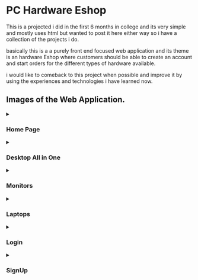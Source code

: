 # PC Hardware Eshop
This is a projected i did in the first 6 months in college and its very simple and mostly uses html but wanted to post it here either way so i have a collection of the projects i do.

basically this is a a purely front end focused web application and its theme is an hardware Eshop where customers should be able to create an account and start orders for the different types of hardware available.

i would like to comeback to this project when possible and improve it by using the experiences and technologies i have learned now.

## Images of the Web Application.


<details>
<summary><h3>Home Page</h3></summary>
<br>
<img align="left" height="750px" width="1650px"  src="https://github.com/user-attachments/assets/715b23d1-96eb-425a-aa71-af9d157ad7ff"/>
<img align="left" height="750px" width="1650px"  src="https://github.com/user-attachments/assets/8bc54f54-0f40-4a2a-9854-73803c5ac04c"/>
<img align="left" height="350px" width="1650px"  src="https://github.com/user-attachments/assets/0278afb4-1b81-4469-8466-241863ea6d63"/>
</details>

<details>
<summary><h3>Desktop All in One</h3></summary>
<br>
<img align="left" height="750px" width="1650px"  src="https://github.com/user-attachments/assets/715b23d1-96eb-425a-aa71-af9d157ad7ff"/>
<img align="left" height="750px" width="1650px"  src="https://github.com/user-attachments/assets/8bc54f54-0f40-4a2a-9854-73803c5ac04c"/>
<img align="left" height="350px" width="1650px"  src="https://github.com/user-attachments/assets/0278afb4-1b81-4469-8466-241863ea6d63"/>
</details>

<details>
<summary><h3>Monitors</h3></summary>
<br>
<img align="left" height="750px" width="1650px"  src="https://github.com/user-attachments/assets/715b23d1-96eb-425a-aa71-af9d157ad7ff"/>
<img align="left" height="750px" width="1650px"  src="https://github.com/user-attachments/assets/8bc54f54-0f40-4a2a-9854-73803c5ac04c"/>
<img align="left" height="350px" width="1650px"  src="https://github.com/user-attachments/assets/0278afb4-1b81-4469-8466-241863ea6d63"/>
</details>

<details>
<summary><h3>Laptops</h3></summary>
<br>
<img align="left" height="750px" width="1650px"  src="https://github.com/user-attachments/assets/715b23d1-96eb-425a-aa71-af9d157ad7ff"/>
<img align="left" height="750px" width="1650px"  src="https://github.com/user-attachments/assets/8bc54f54-0f40-4a2a-9854-73803c5ac04c"/>
<img align="left" height="350px" width="1650px"  src="https://github.com/user-attachments/assets/0278afb4-1b81-4469-8466-241863ea6d63"/>
</details>

<details>
<summary><h3>Login</h3></summary>
<br>
<img align="left" height="750px" width="1650px"  src="https://github.com/user-attachments/assets/715b23d1-96eb-425a-aa71-af9d157ad7ff"/>
<img align="left" height="750px" width="1650px"  src="https://github.com/user-attachments/assets/8bc54f54-0f40-4a2a-9854-73803c5ac04c"/>
<img align="left" height="350px" width="1650px"  src="https://github.com/user-attachments/assets/0278afb4-1b81-4469-8466-241863ea6d63"/>
</details>

<details>
<summary><h3>SignUp</h3></summary>
<br>
<img align="left" height="750px" width="1650px"  src="https://github.com/user-attachments/assets/715b23d1-96eb-425a-aa71-af9d157ad7ff"/>
<img align="left" height="750px" width="1650px"  src="https://github.com/user-attachments/assets/8bc54f54-0f40-4a2a-9854-73803c5ac04c"/>
<img align="left" height="350px" width="1650px"  src="https://github.com/user-attachments/assets/0278afb4-1b81-4469-8466-241863ea6d63"/>
</details>



